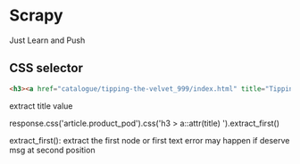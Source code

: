 # Scrapy

Just Learn and Push

## CSS selector

```html
<h3><a href="catalogue/tipping-the-velvet_999/index.html" title="Tipping the Velvet">Tipping the Velvet</a></h3>
```

extract title value

response.css('article.product_pod').css('h3 > a::attr(title) ').extract_first()

extract_first(): extract the first node or first text error may happen if deserve msg at second position




